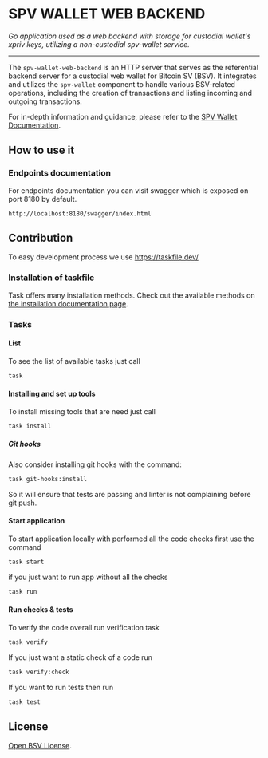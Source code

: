 # SPV WALLET WEB BACKEND

_Go application used as a web backend with storage for custodial wallet's xpriv keys, utilizing a non-custodial spv-wallet service._

---

The `spv-wallet-web-backend` is an HTTP server that serves as the referential backend server for a custodial web wallet for Bitcoin SV (BSV). It integrates and utilizes the `spv-wallet` component to handle various BSV-related operations, including the creation of transactions and listing incoming and outgoing transactions.

For in-depth information and guidance, please refer to the [SPV Wallet Documentation](https://bsvblockchain.gitbook.io/docs).

## How to use it

### Endpoints documentation

For endpoints documentation you can visit swagger which is exposed on port 8180 by default.

```
http://localhost:8180/swagger/index.html
```

## Contribution

To easy development process we use https://taskfile.dev/

### Installation of taskfile

Task offers many installation methods. Check out the available methods on [the installation documentation page](https://taskfile.dev/installation/).

### Tasks

#### List

To see the list of available tasks just call

```bash
task
```

#### Installing and set up tools

To install missing tools that are need just call

```bash
task install
```

##### Git hooks

Also consider installing git hooks with the command:

```bash
task git-hooks:install
```

So it will ensure that tests are passing and linter is not complaining before git push.

#### Start application

To start application locally with performed all the code checks first use the command

```bash
task start
```

if you just want to run app without all the checks

```bash
task run
```

#### Run checks & tests

To verify the code overall run verification task

```bash
task verify
```

If you just want a static check of a code run

```bash
task verify:check
```

If you want to run tests then run

```bash
task test
```

## License

[Open BSV License](https://github.com/bitcoin-sv/bitcoin-sv/blob/master/LICENSE).
